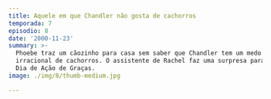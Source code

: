 ```yaml
---
title: Aquele em que Chandler não gosta de cachorros
temporada: 7
episodio: 8
date: '2000-11-23'
summary: >-
  Phoebe traz um cãozinho para casa sem saber que Chandler tem um medo
  irracional de cachorros. O assistente de Rachel faz uma surpresa para ela no
  Dia de Ação de Graças.
image: ./img/8/thumb-medium.jpg

---
```

